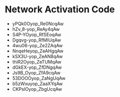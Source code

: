 # Network Activation Code
* yPQk0Oyop_Re0NcqAw
* hZv_8-yop_ReAy4qAw
* S4P-YOyop_RfSEoqAw
* Dgqvg-yop_RfMIUqAw
* 4wu06-yop_Ze2ZAqAw
* NnqeHeyop_ZeAHgqAw
* kSX3U-yop_ZeAN8qAw
* thiR2Oyop_ZeTUMqAw
* dGkEX-yop_ZfDNgqAw
* Js9B_Oyop_ZfA9cqAw
* 53DOOOyop_ZaNgUqAw
* b5zWxuyop_ZaaXYqAw
* CKPslOyop_ZbgUcqAw